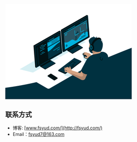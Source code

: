 
<p align="left">
  <img height="300" src="./assets/code.gif" />
</p>


## 联系方式

- 博客: [www.fsyud.com/](http://fsyud.com/)
- Email：fsyud7@163.com






